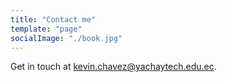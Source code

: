 ```yaml
---
title: "Contact me"
template: "page"
socialImage: "./book.jpg"
---
```


Get in touch at kevin.chavez@yachaytech.edu.ec.